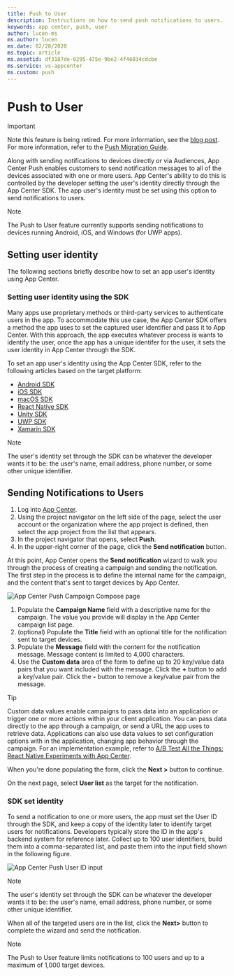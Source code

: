 ```yaml
---
title: Push to User
description: Instructions on how to send push notifications to users.
keywords: app center, push, user
author: lucen-ms
ms.author: lucen
ms.date: 02/28/2020
ms.topic: article
ms.assetid: df3187de-0295-475e-9be2-4f46034cdcbe
ms.service: vs-appcenter
ms.custom: push
---
```


# Push to User

> [!IMPORTANT]
> Note this feature is being retired. For more information, see the [blog post](https://devblogs.microsoft.com/appcenter/app-center-mbaas-retirement/). For more information, refer to the [Push Migration Guide](~/migration/push/index.md).

Along with sending notifications to devices directly or via Audiences, App Center Push enables customers to send notification messages to all of the devices associated with one or more users. App Center's ability to do this is controlled by the developer setting the user's identity directly through the App Center SDK. The app user's identity must be set using this option to send notifications to users.

> [!NOTE]
> The Push to User feature currently supports sending notifications to devices running Android, iOS, and Windows (for UWP apps).

## Setting user identity

The following sections briefly describe how to set an app user's identity using App Center.

### Setting user identity using the SDK

Many apps use proprietary methods or third-party services to authenticate users in the app. To accommodate this use case, the App Center SDK offers a method the app uses to set the captured user identifier and pass it to App Center. With this approach, the app executes whatever process is wants to identify the user, once the app has a unique identifer for the user, it sets the user identity in App Center through the SDK.

To set an app user's identity using the App Center SDK, refer to the following articles based on the target platform:

+ [Android SDK](~/sdk/other-apis/android.md#identify-users)
+ [iOS SDK](~/sdk/other-apis/ios.md#identify-users)
+ [macOS SDK](~/sdk/other-apis/macOS.md#identify-users)
+ [React Native SDK](~/sdk/other-apis/react-native.md#identify-users)
+ [Unity SDK](~/sdk/other-apis/unity.md#identify-users)
+ [UWP SDK](~/sdk/other-apis/uwp.md#identify-users)
+ [Xamarin SDK](~/sdk/other-apis/xamarin.md#identify-users)

> [!NOTE]
> The user's identity set through the SDK can be whatever the developer wants it to be: the user's name, email address, phone number, or some other unique identifier.

## Sending Notifications to Users

1. Log into [App Center](https://appcenter.ms).
2. Using the project navigator on the left side of the page, select the user account or the organization where the app project is defined, then select the app project from the list that appears.
3. In the project navigator that opens, select **Push**.
4. In the upper-right corner of the page, click the **Send notification** button.

At this point, App Center opens the **Send notification** wizard to walk you through the process of creating a campaign and sending the notification. The first step in the process is to define the internal name for the campaign, and the content that's sent to target devices by App Center.

![App Center Push Campaign Compose page](~/push/images/campaign-compose.png)

1. Populate the **Campaign Name** field with a descriptive name for the campaign. The value you provide will display in the App Center campaign list page.
2. (optional) Populate the **Title** field with an optional title for the notification sent to target devices.
3. Populate the **Message** field with the content for the notification message. Message content is limited to 4,000 characters.
4. Use the **Custom data** area of the form to define up to 20 key/value data pairs that you want included with the message. Click the **+** button to add a key/value pair. Click the **-** button to remove a key/value pair from the message.

> [!TIP]
> Custom data values enable campaigns to pass data into an application or trigger one or more actions within your client application. You can pass data directly to the app through a campaign, or send a URL the app uses to retrieve data. Applications can also use data values to set configuration options with in the application, changing app behavior through the campaign. For an implementation example, refer to [A/B Test All the Things: React Native Experiments with App Center](https://blogs.msdn.microsoft.com/vsappcenter/ab-test-all-the-things-react-native-experiments-with-app-center/).

When you're done populating the form, click the **Next >** button to continue.

On the next page, select **User list** as the target for the notification.

### SDK set identity

To send a notification to one or more users, the app must set the User ID through the SDK, and keep a copy of the identity later to identify target users for notifications. Developers typically store the ID in the app's backend system for reference later. Collect up to 100 user identifiers, build them into a comma-separated list, and paste them into the input field shown in the following figure.

![App Center Push User ID input](~/push/images/user-id-input.png)

> [!NOTE]
> The user's identity set through the SDK can be whatever the developer wants it to be: the user's name, email address, phone number, or some other unique identifier.

When all of the targeted users are in the list, click the **Next>** button to complete the wizard and send the notification.

> [!NOTE]
> The Push to User feature limits notifications to 100 users and up to a maximum of 1,000 target devices.
